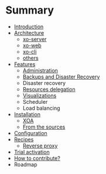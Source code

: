 # Summary

* [Introduction](README.md)
* [Architecture](architecture.md)
   * [xo-server](xo-server.md)
   * [xo-web](xo-web.md)
   * [xo-cli](xo-cli.md)
   * [others](others.md)
* [Features](features.md)
   * [Administration](administration.md)
   * [Backups and Disaster Recovery](backups_and_disaster_recovery.md)
   * Disaster recovery
   * [Resources delegation](resources_delegation.md)
   * [Visualizations](visualizations.md)
   * Scheduler
   * Load balancing
* [Installation](installation.md)
   * [XOA](xoa.md)
   * [From the sources](from_the_sources.md)
* [Configuration](configuration.md)
* [Recipes](recipes.md)
   * [Reverse proxy](reverse_proxy.md)
* [Trial activation](trial_activation.md)
* [How to contribute?](how_to_contribute.md)
* Roadmap

